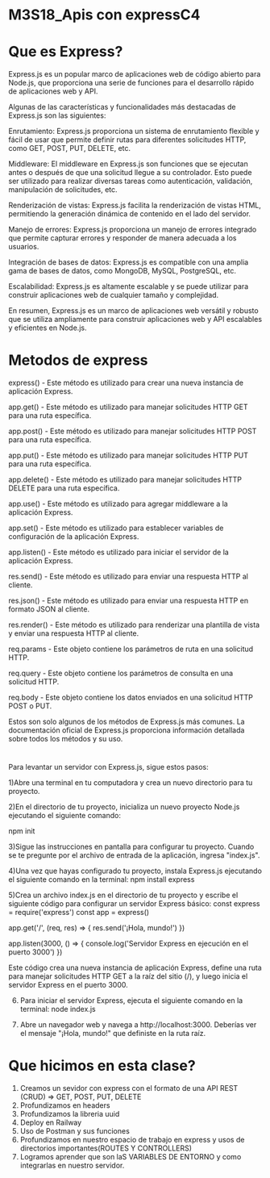 # M3S18_Apis con expressC4

# Que es Express?

Express.js es un popular marco de aplicaciones web de código abierto para Node.js, que proporciona una serie de funciones para el desarrollo rápido de aplicaciones web y API.

Algunas de las características y funcionalidades más destacadas de Express.js son las siguientes:

Enrutamiento: Express.js proporciona un sistema de enrutamiento flexible y fácil de usar que permite definir rutas para diferentes solicitudes HTTP, como GET, POST, PUT, DELETE, etc.

Middleware: El middleware en Express.js son funciones que se ejecutan antes o después de que una solicitud llegue a su controlador. Esto puede ser utilizado para realizar diversas tareas como autenticación, validación, manipulación de solicitudes, etc.

Renderización de vistas: Express.js facilita la renderización de vistas HTML, permitiendo la generación dinámica de contenido en el lado del servidor.

Manejo de errores: Express.js proporciona un manejo de errores integrado que permite capturar errores y responder de manera adecuada a los usuarios.

Integración de bases de datos: Express.js es compatible con una amplia gama de bases de datos, como MongoDB, MySQL, PostgreSQL, etc.

Escalabilidad: Express.js es altamente escalable y se puede utilizar para construir aplicaciones web de cualquier tamaño y complejidad.

En resumen, Express.js es un marco de aplicaciones web versátil y robusto que se utiliza ampliamente para construir aplicaciones web y API escalables y eficientes en Node.js.



# Metodos de express

express() - Este método es utilizado para crear una nueva instancia de aplicación Express.

app.get() - Este método es utilizado para manejar solicitudes HTTP GET para una ruta específica.

app.post() - Este método es utilizado para manejar solicitudes HTTP POST para una ruta específica.

app.put() - Este método es utilizado para manejar solicitudes HTTP PUT para una ruta específica.

app.delete() - Este método es utilizado para manejar solicitudes HTTP DELETE para una ruta específica.

app.use() - Este método es utilizado para agregar middleware a la aplicación Express.

app.set() - Este método es utilizado para establecer variables de configuración de la aplicación Express.

app.listen() - Este método es utilizado para iniciar el servidor de la aplicación Express.

res.send() - Este método es utilizado para enviar una respuesta HTTP al cliente.

res.json() - Este método es utilizado para enviar una respuesta HTTP en formato JSON al cliente.

res.render() - Este método es utilizado para renderizar una plantilla de vista y enviar una respuesta HTTP al cliente.

req.params - Este objeto contiene los parámetros de ruta en una solicitud HTTP.

req.query - Este objeto contiene los parámetros de consulta en una solicitud HTTP.

req.body - Este objeto contiene los datos enviados en una solicitud HTTP POST o PUT.

Estos son solo algunos de los métodos de Express.js más comunes. La documentación oficial de Express.js proporciona información detallada sobre todos los métodos y su uso.

#
Para levantar un servidor con Express.js, sigue estos pasos:

1)Abre una terminal en tu computadora y crea un nuevo directorio para tu proyecto.

2)En el directorio de tu proyecto, inicializa un nuevo proyecto Node.js ejecutando el siguiente comando:

npm init

3)Sigue las instrucciones en pantalla para configurar tu proyecto. Cuando se te pregunte por el archivo de entrada de la aplicación, ingresa "index.js".

4)Una vez que hayas configurado tu proyecto, instala Express.js ejecutando el siguiente comando en la terminal:
npm install express

5)Crea un archivo index.js en el directorio de tu proyecto y escribe el siguiente código para configurar un servidor Express básico:
  const express = require('express')
  const app = express()

  app.get('/', (req, res) => {
    res.send('¡Hola, mundo!')
  })

  app.listen(3000, () => {
    console.log('Servidor Express en ejecución en el puerto 3000')
  })
  
  Este código crea una nueva instancia de aplicación Express, define una ruta para manejar solicitudes HTTP GET a la raíz del sitio (/), y luego inicia el servidor Express en el puerto 3000.
  
6) Para iniciar el servidor Express, ejecuta el siguiente comando en la terminal:
      node index.js
      
7) Abre un navegador web y navega a http://localhost:3000. Deberías ver el mensaje "¡Hola, mundo!" que definiste en la ruta raíz.
  
# Que hicimos en esta clase?

1. Creamos un sevidor con express con el formato de una API REST (CRUD) => GET, POST, PUT, DELETE
2. Profundizamos en headers
3. Profundizamos la libreria uuid
4. Deploy en Railway
5. Uso de Postman y sus funciones
6. Profundizamos en nuestro espacio de trabajo en express y usos de directorios importantes(ROUTES Y CONTROLLERS)
7. Logramos aprender que son laS VARIABLES DE ENTORNO y como integrarlas en nuestro servidor.

